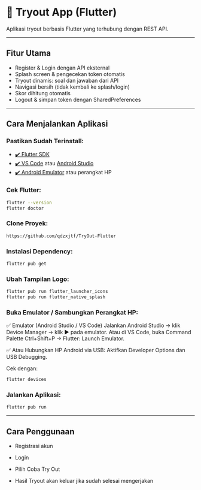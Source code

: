 # 📱 Tryout App (Flutter)

Aplikasi tryout berbasis Flutter yang terhubung dengan REST API.

---

## Fitur Utama

- Register & Login dengan API eksternal
- Splash screen & pengecekan token otomatis
- Tryout dinamis: soal dan jawaban dari API
- Navigasi bersih (tidak kembali ke splash/login)
- Skor dihitung otomatis
- Logout & simpan token dengan SharedPreferences

---

## Cara Menjalankan Aplikasi


### Pastikan Sudah Terinstall:

- [✔️ Flutter SDK](https://docs.flutter.dev/get-started/install)
- [✔️ VS Code](https://code.visualstudio.com/) atau [Android Studio](https://developer.android.com/studio)
- [✔️ Android Emulator](https://developer.android.com/studio/run/emulator) atau perangkat HP


### Cek Flutter:

```bash
flutter --version
flutter doctor
```


### Clone Proyek: 


```bash
https://github.com/qdzxjtf/TryOut-Flutter
```


### Instalasi Dependency:


```bash
flutter pub get
```


### Ubah Tampilan Logo:

```bash
flutter pub run flutter_launcher_icons
flutter pub run flutter_native_splash
```


### Buka Emulator / Sambungkan Perangkat HP:

✅ Emulator (Android Studio / VS Code)
Jalankan Android Studio → klik Device Manager → klik ▶️ pada emulator.
Atau di VS Code, buka Command Palette Ctrl+Shift+P → Flutter: Launch Emulator.

✅ Atau Hubungkan HP Android via USB:
Aktifkan Developer Options dan USB Debugging.

Cek dengan:

```bash
flutter devices
```


### Jalankan Aplikasi:

```bash
flutter pub run
```

---


## Cara Penggunaan

- Registrasi akun

- Login

- Pilih Coba Try Out

- Hasil Tryout akan keluar jika sudah selesai mengerjakan
